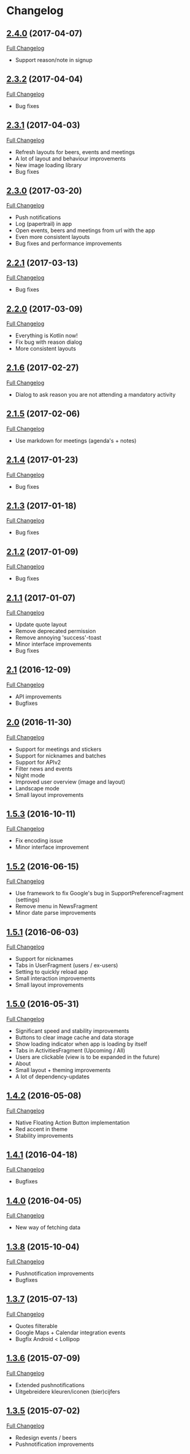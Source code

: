 # Changelog
## [2.4.0](https://github.com/dexbleeker/hamersapp/tree/2.4.0) (2017-04-07)
   [Full Changelog](https://github.com/dexbleeker/hamersapp/compare/2.3.2..2.4.0)

- Support reason/note in signup

## [2.3.2](https://github.com/dexbleeker/hamersapp/tree/2.3.2) (2017-04-04)
   [Full Changelog](https://github.com/dexbleeker/hamersapp/compare/2.3.1..2.3.2)

- Bug fixes

## [2.3.1](https://github.com/dexbleeker/hamersapp/tree/2.3.1) (2017-04-03)
   [Full Changelog](https://github.com/dexbleeker/hamersapp/compare/2.3.0..2.3.1)

- Refresh layouts for beers, events and meetings
- A lot of layout and behaviour improvements
- New image loading library
- Bug fixes

## [2.3.0](https://github.com/dexbleeker/hamersapp/tree/2.3.0) (2017-03-20)
[Full Changelog](https://github.com/dexbleeker/hamersapp/compare/2.2.1..2.3.0)

- Push notifications
- Log (papertrail) in app
- Open events, beers and meetings from url with the app
- Even more consistent layouts
- Bug fixes and performance improvements

## [2.2.1](https://github.com/dexbleeker/hamersapp/tree/2.2.1) (2017-03-13)
[Full Changelog](https://github.com/dexbleeker/hamersapp/compare/2.2.0..2.2.1)

- Bug fixes

## [2.2.0](https://github.com/dexbleeker/hamersapp/tree/2.2.0) (2017-03-09)
[Full Changelog](https://github.com/dexbleeker/hamersapp/compare/2.1.6..2.2.0)

- Everything is Kotlin now!
- Fix bug with reason dialog
- More consistent layouts

## [2.1.6](https://github.com/dexbleeker/hamersapp/tree/2.1.6) (2017-02-27)
[Full Changelog](https://github.com/dexbleeker/hamersapp/compare/2.1.5..2.1.6)

- Dialog to ask reason you are not attending a mandatory activity

## [2.1.5](https://github.com/dexbleeker/hamersapp/tree/2.1.5) (2017-02-06)
[Full Changelog](https://github.com/dexbleeker/hamersapp/compare/2.1.4..2.1.5)

- Use markdown for meetings (agenda's + notes)

## [2.1.4](https://github.com/dexbleeker/hamersapp/tree/2.1.4) (2017-01-23)
[Full Changelog](https://github.com/dexbleeker/hamersapp/compare/2.1.3..2.1.4)

- Bug fixes

## [2.1.3](https://github.com/dexbleeker/hamersapp/tree/2.1.3) (2017-01-18)
[Full Changelog](https://github.com/dexbleeker/hamersapp/compare/2.1.2..2.1.3)

- Bug fixes

## [2.1.2](https://github.com/dexbleeker/hamersapp/tree/2.1.2) (2017-01-09)
[Full Changelog](https://github.com/dexbleeker/hamersapp/compare/2.1.1..2.1.2)

- Bug fixes

## [2.1.1](https://github.com/dexbleeker/hamersapp/tree/2.1.1) (2017-01-07)
[Full Changelog](https://github.com/dexbleeker/hamersapp/compare/2.1..2.1.1)

- Update quote layout
- Remove deprecated permission
- Remove annoying 'success'-toast
- Minor interface improvements
- Bug fixes

## [2.1](https://github.com/dexbleeker/hamersapp/tree/2.1) (2016-12-09)
[Full Changelog](https://github.com/dexbleeker/hamersapp/compare/2.0..2.1)

- API improvements
- Bugfixes

## [2.0](https://github.com/dexbleeker/hamersapp/tree/2.0) (2016-11-30)
[Full Changelog](https://github.com/dexbleeker/hamersapp/compare/1.5.3...2.0)

- Support for meetings and stickers
- Support for nicknames and batches
- Support for APIv2
- Filter news and events
- Night mode
- Improved user overview (image and layout)
- Landscape mode
- Small layout improvements

## [1.5.3](https://github.com/dexbleeker/hamersapp/tree/1.5.3) (2016-10-11)
[Full Changelog](https://github.com/dexbleeker/hamersapp/compare/1.5.2...1.5.3)

- Fix encoding issue
- Minor interface improvement

## [1.5.2](https://github.com/dexbleeker/hamersapp/tree/1.5.2) (2016-06-15)
[Full Changelog](https://github.com/dexbleeker/hamersapp/compare/1.5.1...1.5.2)

- Use framework to fix Google's bug in SupportPreferenceFragment (settings)
- Remove menu in NewsFragment
- Minor date parse improvements

## [1.5.1](https://github.com/dexbleeker/hamersapp/tree/1.5.1) (2016-06-03)
[Full Changelog](https://github.com/dexbleeker/hamersapp/compare/1.5.0...1.5.1)

- Support for nicknames
- Tabs in UserFragment (users / ex-users)
- Setting to quickly reload app
- Small interaction improvements
- Small layout improvements

## [1.5.0](https://github.com/dexbleeker/hamersapp/tree/1.5.0) (2016-05-31)
[Full Changelog](https://github.com/dexbleeker/hamersapp/compare/1.4.2...1.5.0)

- Significant speed and stability improvements
- Buttons to clear image cache and data storage
- Show loading indicator when app is loading by itself
- Tabs in ActivitiesFragment (Upcoming / All)
- Users are clickable (view is to be expanded in the future)
- About
- Small layout + theming improvements
- A lot of dependency-updates

## [1.4.2](https://github.com/dexbleeker/hamersapp/tree/1.4.2) (2016-05-08)
[Full Changelog](https://github.com/dexbleeker/hamersapp/compare/1.4.1...1.4.2)

- Native Floating Action Button implementation
- Red accent in theme
- Stability improvements

## [1.4.1](https://github.com/dexbleeker/hamersapp/tree/1.4.1) (2016-04-18)
[Full Changelog](https://github.com/dexbleeker/hamersapp/compare/1.4.0...1.4.1)

- Bugfixes

## [1.4.0](https://github.com/dexbleeker/hamersapp/tree/1.4.0) (2016-04-05)
[Full Changelog](https://github.com/dexbleeker/hamersapp/compare/1.3.8...1.4.0)

- New way of fetching data

## [1.3.8](https://github.com/dexbleeker/hamersapp/tree/1.3.8) (2015-10-04)
[Full Changelog](https://github.com/dexbleeker/hamersapp/compare/1.3.8...1.4.0)

- Pushnotification improvements
- Bugfixes

## [1.3.7](https://github.com/dexbleeker/hamersapp/tree/1.3.7) (2015-07-13)
[Full Changelog](https://github.com/dexbleeker/hamersapp/compare/1.3.7...1.3.8)

- Quotes filterable
- Google Maps + Calendar integration events
- Bugfix Android < Lollipop

## [1.3.6](https://github.com/dexbleeker/hamersapp/tree/1.3.6) (2015-07-09)
[Full Changelog](https://github.com/dexbleeker/hamersapp/compare/1.3.6...1.3.7)

- Extended pushnotifications
- Uitgebreidere kleuren/iconen (bier)cijfers

## [1.3.5](https://github.com/dexbleeker/hamersapp/tree/1.3.5) (2015-07-02)
[Full Changelog](https://github.com/dexbleeker/hamersapp/compare/1.3.6...1.3.7)

- Redesign events / beers
- Pushnotification improvements